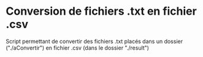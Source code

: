 # Conversion de fichiers .txt en fichier .csv
Script permettant de convertir des fichiers .txt placés dans un dossier ("./aConvertir") en fichier .csv (dans le dossier "./result")